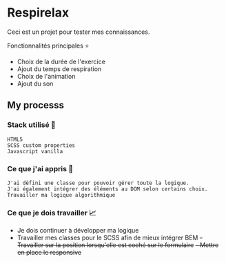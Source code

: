 # Respirelax

Ceci est un projet pour tester mes connaissances.

Fonctionnalités principales ⭐
- Choix de la durée de l'exercice
- Ajout du temps de respiration
- Choix de l'animation
- Ajout du son


## My processs

### Stack utilisé :hammer:

    HTML5
    SCSS custom properties
    Javascript vanilla

### Ce que j'ai appris 🧠

    J'ai défini une classe pour pouvoir gérer toute la logique.
    J'ai également intégrer des éléments au DOM selon certains choix.
    Travailler ma logique algorithmique

### Ce que je dois travailler :chart_with_upwards_trend:

- Je dois continuer à développer ma logique
- Travailler mes classes pour le SCSS afin de mieux intégrer BEM
~~- Travailler sur la position lorsqu'elle est coché sur le formulaire~~
~~- Mettre en place le responsive~~
